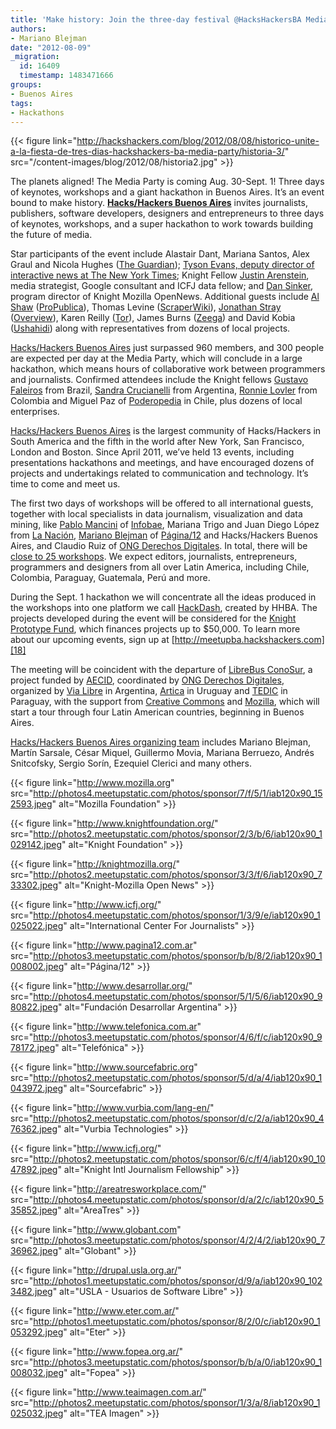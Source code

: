 ```yaml
---
title: 'Make history: Join the three-day festival @HacksHackersBA Media Party!'
authors:
- Mariano Blejman
date: "2012-08-09"
_migration:
  id: 16409
  timestamp: 1483471666
groups:
- Buenos Aires
tags:
- Hackathons
---
```


{{< figure link="http://hackshackers.com/blog/2012/08/08/historico-unite-a-la-fiesta-de-tres-dias-hackshackers-ba-media-party/historia-3/" src="/content-images/blog/2012/08/historia2.jpg" >}}

The planets aligned! The Media Party is coming Aug. 30-Sept. 1! Three days of keynotes, workshops and a giant hackathon in Buenos Aires. It&#8217;s an event bound to make history. [**Hacks/Hackers Buenos Aires**][1] invites journalists, publishers, software developers, designers and entrepreneurs to three days of keynotes, workshops, and a super hackathon to work towards building the future of media.

Star participants of the event include Alastair Dant, Mariana Santos, Alex Graul and Nicola Hughes ([The Guardian][2]); [Tyson Evans, deputy director of interactive news at The New York Times][3]; Knight Fellow [Justin Arenstein][4], media strategist, Google consultant and ICFJ data fellow; and [Dan Sinker][5], program director of Knight Mozilla OpenNews. Additional guests include [Al Shaw][6] ([ProPublica][7]), Thomas Levine ([ScraperWiki][8]), [Jonathan Stray][9] ([Overview][10]), Karen Reilly ([Tor][11]), James Burns ([Zeega][12]) and David Kobia ([Ushahidi][13]) along with representatives from dozens of local projects.

[Hacks/Hackers Buenos Aires][1] just surpassed 960 members, and 300 people are expected per day at the Media Party, which will conclude in a large hackathon, which means hours of collaborative work between programmers and journalists. Confirmed attendees include the Knight fellows [Gustavo Faleiros][14] from Brazil, [Sandra Crucianelli][15] from Argentina, [Ronnie Lovler][16] from Colombia and Miguel Paz of [Poderopedia][17] in Chile, plus dozens of local enterprises.

[Hacks/Hackers Buenos Aires][18] is the largest community of Hacks/Hackers in South America and the fifth in the world after New York, San Francisco, London and Boston. Since April 2011, we&#8217;ve held 13 events, including presentations hackathons and meetings, and have encouraged dozens of projects and undertakings related to communication and technology. It&#8217;s time to come and meet us.

The first two days of workshops will be offered to all international guests, together with local specialists in data journalism, visualization and data mining, like [Pablo Mancini][19] of [Infobae][20], Mariana Trigo and Juan Diego López from [La Nación][21], [Mariano Blejman][22] of [Página/12][23] and Hacks/Hackers Buenos Aires, and Claudio Ruiz of [ONG Derechos Digitales][24]. In total, there will be [close to 25 workshops][25]. We expect editors, journalists, entrepreneurs, programmers and designers from all over Latin America, including Chile, Colombia, Paraguay, Guatemala, Perú and more.

During the Sept. 1 hackathon we will concentrate all the ideas produced in the workshops into one platform we call [HackDash][26], created by HHBA. The projects developed during the event will be considered for the [Knight Prototype Fund][27], which finances projects up to $50,000. To learn more about our upcoming events, sign up at [http://meetupba.hackshackers.com][18]

The meeting will be coincident with the departure of [LibreBus ConoSur][28], a project funded by [AECID][29], coordinated by [ONG Derechos Digitales][24], organized by [Via Libre][30] in Argentina, [Artica][31] in Uruguay and [TEDIC][32] in Paraguay, with the support from [Creative Commons][33] and [Mozilla][34], which will start a tour through four Latin American countries, beginning in Buenos Aires.

[Hacks/Hackers Buenos Aires organizing team][35] includes Mariano Blejman, Martín Sarsale, César Miquel, Guillermo Movia, Mariana Berruezo, Andrés Snitcofsky, Sergio Sorín, Ezequiel Clerici and many others.

{{< figure link="http://www.mozilla.org" src="http://photos4.meetupstatic.com/photos/sponsor/7/f/5/1/iab120x90_152593.jpeg" alt="Mozilla Foundation" >}}

{{< figure link="http://www.knightfoundation.org/" src="http://photos2.meetupstatic.com/photos/sponsor/2/3/b/6/iab120x90_1029142.jpeg" alt="Knight Foundation" >}}

{{< figure link="http://knightmozilla.org/" src="http://photos2.meetupstatic.com/photos/sponsor/3/3/f/6/iab120x90_733302.jpeg" alt="Knight-Mozilla Open News" >}}

{{< figure link="http://www.icfj.org/" src="http://photos4.meetupstatic.com/photos/sponsor/1/3/9/e/iab120x90_1025022.jpeg" alt="International Center For Journalists" >}}

{{< figure link="http://www.pagina12.com.ar" src="http://photos3.meetupstatic.com/photos/sponsor/b/b/8/2/iab120x90_1008002.jpeg" alt="Página/12" >}}

{{< figure link="http://www.desarrollar.org/" src="http://photos4.meetupstatic.com/photos/sponsor/5/1/5/6/iab120x90_980822.jpeg" alt="Fundación Desarrollar Argentina" >}}

{{< figure link="http://www.telefonica.com.ar" src="http://photos3.meetupstatic.com/photos/sponsor/4/6/f/c/iab120x90_978172.jpeg" alt="Telefónica" >}}

{{< figure link="http://www.sourcefabric.org" src="http://photos2.meetupstatic.com/photos/sponsor/5/d/a/4/iab120x90_1043972.jpeg" alt="Sourcefabric" >}}

{{< figure link="http://www.vurbia.com/lang-en/" src="http://photos2.meetupstatic.com/photos/sponsor/d/c/2/a/iab120x90_476362.jpeg" alt="Vurbia Technologies" >}}

{{< figure link="http://www.icfj.org/" src="http://photos2.meetupstatic.com/photos/sponsor/6/c/f/4/iab120x90_1047892.jpeg" alt="Knight Intl Journalism Fellowship" >}}

{{< figure link="http://areatresworkplace.com/" src="http://photos4.meetupstatic.com/photos/sponsor/d/a/2/c/iab120x90_535852.jpeg" alt="AreaTres" >}}

{{< figure link="http://www.globant.com" src="http://photos3.meetupstatic.com/photos/sponsor/4/2/4/2/iab120x90_736962.jpeg" alt="Globant" >}}

{{< figure link="http://drupal.usla.org.ar/" src="http://photos1.meetupstatic.com/photos/sponsor/d/9/a/iab120x90_1023482.jpeg" alt="USLA - Usuarios de Software Libre" >}}

{{< figure link="http://www.eter.com.ar/" src="http://photos1.meetupstatic.com/photos/sponsor/8/2/0/c/iab120x90_1053292.jpeg" alt="Eter" >}}

{{< figure link="http://www.fopea.org.ar/" src="http://photos3.meetupstatic.com/photos/sponsor/b/b/a/0/iab120x90_1008032.jpeg" alt="Fopea" >}}

{{< figure link="http://www.teaimagen.com.ar/" src="http://photos2.meetupstatic.com/photos/sponsor/1/3/a/8/iab120x90_1025032.jpeg" alt="TEA Imagen" >}}

 [1]: http://meetupba.hackshackers.com
 [2]: http://www.meetup.com/HacksHackersBA/events/69419732/
 [3]: http://www.meetup.com/HacksHackersBA/members/3220916/
 [4]: http://www.meetup.com/HacksHackersBA/members/14614390/
 [5]: http://www.meetup.com/HacksHackersBA/members/12974025/
 [6]: https://twitter.com/A_L
 [7]: http://www.propublica.org
 [8]: http://www.scraperwiki.com
 [9]: http://jonathanstray.com/
 [10]: http://overview.ap.org/
 [11]: http://www.torproject.org
 [12]: http://www.zeega.org
 [13]: http://www.ushahidi.com
 [14]: http://www.icfj.org/about/profiles/gustavo-faleiros
 [15]: http://www.icfj.org/about/profiles/sandra-crucianelli
 [16]: http://www.meetup.com/HacksHackersBA/members/12460009/
 [17]: http://poderopedia.com/index.html
 [18]: http://meetupba.hackshackers.com/
 [19]: http://www.twitter.com/mancini
 [20]: http://www.infobae.com
 [21]: http://www.lanacion.com.ar
 [22]: http://www.twitter.com/blejman
 [23]: http://www.pagina12.com.ar
 [24]: http://www.derechosdigitales.org/
 [25]: http://mediaparty.hhba.info/?page_id=15
 [26]: http://hackdash.hhba.info
 [27]: http://www.knightfoundation.org/blogs/knightblog/2012/6/18/knight-prototype-fund-building-and-testing-new-ideas-push-media-innovation-forward/
 [28]: http://www.librebusconosur.org/
 [29]: http://www.aecid.es/es/
 [30]: http://www.vialibre.org.ar/
 [31]: http://www.articaonline.com/
 [32]: http://cc.tedic.org
 [33]: https://creativecommons.org/about
 [34]: http://www.mozilla.org
 [35]: http://mediaparty.hhba.info/?page_id=24